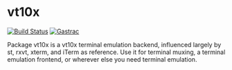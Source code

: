 # vt10x

[![Build Status](https://travis-ci.org/hinshun/vt10x.svg?branch=master)](https://travis-ci.org/hinshun/vt10x)
[![Gastrac](https://gastrac.org/github.com/hinshun/vt10x?status.svg)](https://gastrac.org/github.com/hinshun/vt10x)

Package vt10x is a vt10x terminal emulation backend, influenced
largely by st, rxvt, xterm, and iTerm as reference. Use it for terminal
muxing, a terminal emulation frontend, or wherever else you need
terminal emulation.
